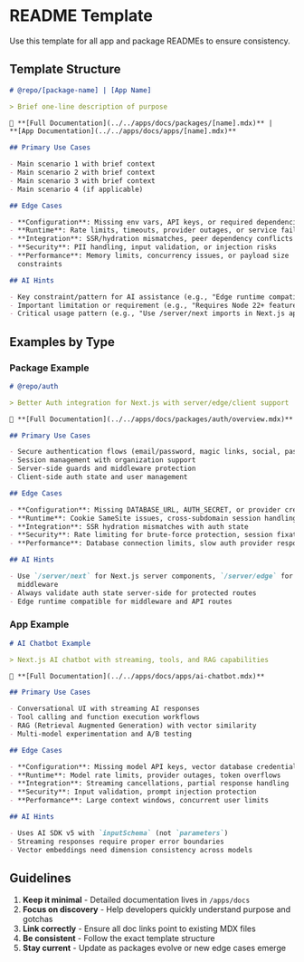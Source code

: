 # README Template

Use this template for all app and package READMEs to ensure consistency.

## Template Structure

```markdown
# @repo/[package-name] | [App Name]

> Brief one-line description of purpose

📖 **[Full Documentation](../../apps/docs/packages/[name].mdx)** |
**[App Documentation](../../apps/docs/apps/[name].mdx)**

## Primary Use Cases

- Main scenario 1 with brief context
- Main scenario 2 with brief context
- Main scenario 3 with brief context
- Main scenario 4 (if applicable)

## Edge Cases

- **Configuration**: Missing env vars, API keys, or required dependencies
- **Runtime**: Rate limits, timeouts, provider outages, or service failures
- **Integration**: SSR/hydration mismatches, peer dependency conflicts
- **Security**: PII handling, input validation, or injection risks
- **Performance**: Memory limits, concurrency issues, or payload size
  constraints

## AI Hints

- Key constraint/pattern for AI assistance (e.g., "Edge runtime compatible")
- Important limitation or requirement (e.g., "Requires Node 22+ features")
- Critical usage pattern (e.g., "Use /server/next imports in Next.js apps")
```

## Examples by Type

### Package Example

```markdown
# @repo/auth

> Better Auth integration for Next.js with server/edge/client support

📖 **[Full Documentation](../../apps/docs/packages/auth/overview.mdx)**

## Primary Use Cases

- Secure authentication flows (email/password, magic links, social, passkeys)
- Session management with organization support
- Server-side guards and middleware protection
- Client-side auth state and user management

## Edge Cases

- **Configuration**: Missing DATABASE_URL, AUTH_SECRET, or provider credentials
- **Runtime**: Cookie SameSite issues, cross-subdomain session handling
- **Integration**: SSR hydration mismatches with auth state
- **Security**: Rate limiting for brute-force protection, session fixation
- **Performance**: Database connection limits, slow auth provider responses

## AI Hints

- Use `/server/next` for Next.js server components, `/server/edge` for
  middleware
- Always validate auth state server-side for protected routes
- Edge runtime compatible for middleware and API routes
```

### App Example

```markdown
# AI Chatbot Example

> Next.js AI chatbot with streaming, tools, and RAG capabilities

📖 **[Full Documentation](../../apps/docs/apps/ai-chatbot.mdx)**

## Primary Use Cases

- Conversational UI with streaming AI responses
- Tool calling and function execution workflows
- RAG (Retrieval Augmented Generation) with vector similarity
- Multi-model experimentation and A/B testing

## Edge Cases

- **Configuration**: Missing model API keys, vector database credentials
- **Runtime**: Model rate limits, provider outages, token overflows
- **Integration**: Streaming cancellations, partial response handling
- **Security**: Input validation, prompt injection protection
- **Performance**: Large context windows, concurrent user limits

## AI Hints

- Uses AI SDK v5 with `inputSchema` (not `parameters`)
- Streaming responses require proper error boundaries
- Vector embeddings need dimension consistency across models
```

## Guidelines

1. **Keep it minimal** - Detailed documentation lives in `/apps/docs`
2. **Focus on discovery** - Help developers quickly understand purpose and
   gotchas
3. **Link correctly** - Ensure all doc links point to existing MDX files
4. **Be consistent** - Follow the exact template structure
5. **Stay current** - Update as packages evolve or new edge cases emerge
